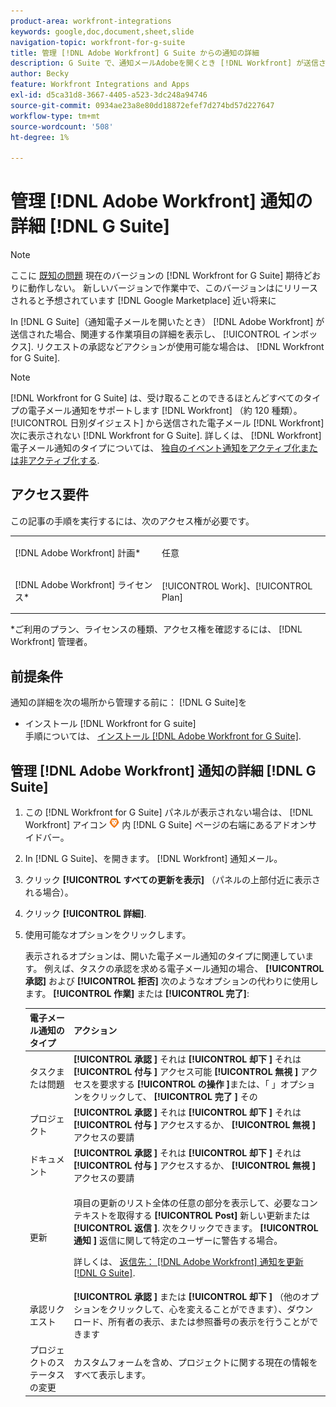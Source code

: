 ```yaml
---
product-area: workfront-integrations
keywords: google,doc,document,sheet,slide
navigation-topic: workfront-for-g-suite
title: 管理 [!DNL Adobe Workfront] G Suite からの通知の詳細
description: G Suite で、通知メールAdobeを開くとき [!DNL Workfront] が送信された場合は、関連する作業項目の詳細を表示し、インボックスから離れることなく返信できます。 リクエストの承認などアクションが使用可能な場合は、Workfront for G Suite から直接これらのアクションを実行できます。
author: Becky
feature: Workfront Integrations and Apps
exl-id: d5ca31d8-3667-4405-a523-3dc248a94746
source-git-commit: 0934ae23a8e80dd18872efef7d274bd57d227647
workflow-type: tm+mt
source-wordcount: '508'
ht-degree: 1%

---
```


# 管理 [!DNL Adobe Workfront] 通知の詳細 [!DNL G Suite]

>[!NOTE]
>
>ここに [既知の問題](https://experienceleague.adobe.com/docs/workfront-known-issues/issues/new-workfront-experience/wf-current/wf-integrations-error-when-opening-wf-for-gsuite.html?lang=en) 現在のバージョンの [!DNL Workfront for G Suite] 期待どおりに動作しない。 新しいバージョンで作業中で、このバージョンはにリリースされると予想されています [!DNL Google Marketplace] 近い将来に

In [!DNL G Suite]（通知電子メールを開いたとき） [!DNL Adobe Workfront] が送信された場合、関連する作業項目の詳細を表示し、 [!UICONTROL インボックス]. リクエストの承認などアクションが使用可能な場合は、 [!DNL Workfront for G Suite].

>[!NOTE]
>
> [!DNL Workfront for G Suite] は、受け取ることのできるほとんどすべてのタイプの電子メール通知をサポートします [!DNL Workfront] （約 120 種類）。 [!UICONTROL 日別ダイジェスト] から送信された電子メール [!DNL Workfront] 次に表示されない [!DNL Workfront for G Suite]. 詳しくは、 [!DNL Workfront] 電子メール通知のタイプについては、 [独自のイベント通知をアクティブ化または非アクティブ化する](../../workfront-basics/using-notifications/activate-or-deactivate-your-own-event-notifications.md).

## アクセス要件

この記事の手順を実行するには、次のアクセス権が必要です。

<table style="table-layout:auto"> 
 <col> 
 <col> 
 <tbody> 
  <tr> 
   <td role="rowheader">[!DNL Adobe Workfront] 計画*</td> 
   <td> <p>任意</p> </td> 
  </tr> 
  <tr> 
   <td role="rowheader">[!DNL Adobe Workfront] ライセンス*</td> 
   <td> <p>[!UICONTROL Work]、[!UICONTROL Plan]</p> </td> 
  </tr> 
  </tbody> 
</table>

&#42;ご利用のプラン、ライセンスの種類、アクセス権を確認するには、 [!DNL Workfront] 管理者。

## 前提条件

通知の詳細を次の場所から管理する前に： [!DNL G Suite]を

* インストール [!DNL Workfront for G suite]\
   手順については、 [インストール [!DNL Adobe Workfront for G Suite]](../../workfront-integrations-and-apps/workfront-for-g-suite/install-workfront-for-gsuite.md).

## 管理 [!DNL Adobe Workfront] 通知の詳細 [!DNL G Suite]

1. この [!DNL Workfront for G Suite] パネルが表示されない場合は、 [!DNL Workfront] アイコン ![](assets/wf-lion-icon.png) 内 [!DNL G Suite] ページの右端にあるアドオンサイドバー。
1. In [!DNL G Suite]、を開きます。 [!DNL Workfront] 通知メール。
1. クリック **[!UICONTROL すべての更新を表示]** （パネルの上部付近に表示される場合）。
1. クリック **[!UICONTROL 詳細]**.
1. 使用可能なオプションをクリックします。

   表示されるオプションは、開いた電子メール通知のタイプに関連しています。 例えば、タスクの承認を求める電子メール通知の場合、 **[!UICONTROL 承認]** および **[!UICONTROL 拒否]** 次のようなオプションの代わりに使用します。 **[!UICONTROL 作業]** または **[!UICONTROL 完了]**:

   <table style="table-layout:auto"> 
    <col> 
    <col> 
    <thead> 
     <tr> 
      <th>電子メール通知のタイプ</th> 
      <th>アクション</th> 
     </tr> 
    </thead> 
    <tbody> 
     <tr> 
      <td>タスクまたは問題</td> 
      <td><strong>[!UICONTROL 承認 ]</strong> それは <strong>[!UICONTROL 却下 ]</strong> それは <strong>[!UICONTROL 付与 ]</strong> アクセス可能 <strong>[!UICONTROL 無視 ]</strong> アクセスを要求する <strong>[!UICONTROL の操作 ]</strong>または、「 」オプションをクリックして、 <strong>[!UICONTROL 完了 ]</strong> その</td> 
     </tr> 
     <tr> 
      <td>プロジェクト</td> 
      <td><strong>[!UICONTROL 承認 ]</strong> それは <strong>[!UICONTROL 却下 ]</strong> それは <strong>[!UICONTROL 付与 ]</strong> アクセスするか、 <strong>[!UICONTROL 無視 ]</strong> アクセスの要請</td> 
     </tr> 
     <tr> 
      <td>ドキュメント</td> 
      <td><strong>[!UICONTROL 承認 ]</strong> それは <strong>[!UICONTROL 却下 ]</strong> それは <strong>[!UICONTROL 付与 ]</strong> アクセスするか、 <strong>[!UICONTROL 無視 ]</strong> アクセスの要請</td> 
     </tr> 
     <tr> 
      <td>更新 </td> 
      <td> <p>項目の更新のリスト全体の任意の部分を表示して、必要なコンテキストを取得する <strong>[!UICONTROL Post]</strong> 新しい更新または <strong>[!UICONTROL 返信 ]</strong>. 次をクリックできます。 <strong>[!UICONTROL 通知 ]</strong> 返信に関して特定のユーザーに警告する場合。 </p> <p>詳しくは、 <a href="../../workfront-integrations-and-apps/workfront-for-g-suite/reply-to-wf-update-notification-from-gsuite.md" class="MCXref xref">返信先： [!DNL Adobe Workfront] 通知を更新 [!DNL G Suite]</a>.</p> </td> 
     </tr> 
     <tr> 
      <td>承認リクエスト</td> 
      <td><strong>[!UICONTROL 承認 ]</strong> または <strong>[!UICONTROL 却下 ]</strong> （他のオプションをクリックして、心を変えることができます）、ダウンロード、所有者の表示、または参照番号の表示を行うことができます</td> 
     </tr> 
     <tr> 
      <td>プロジェクトのステータスの変更</td> 
      <td> カスタムフォームを含め、プロジェクトに関する現在の情報をすべて表示します。 </td> 
     </tr> 
    </tbody> 
   </table>
